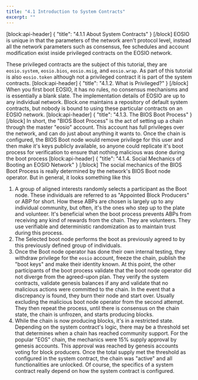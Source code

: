 ```yaml
---
title: "4.1 Introduction to System Contracts"
excerpt: ""
---
```

[block:api-header]
{
  "title": "4.1.1 About System Contracts"
}
[/block]
EOSIO is unique in that the parameters of the network aren't protocol level, instead all the network parameters such as consensus, fee schedules and account modification exist inside privileged contracts on the EOSIO network. 

These privileged contracts are the subject of this tutorial, they are `eosio.system`, `eosio.bios`, `eosio.msig`, and `eosio.wrap`. As part of this tutorial is also `eosio.token` although not a privileged contract it is part of the system contracts.
[block:api-header]
{
  "title": "4.1.2. What is Privileged?"
}
[/block]
When you first boot EOSIO, it has no rules, no consensus mechanisms and is essentially a blank slate. The implementation details of EOSIO are up to any individual network. Block.one maintains a repository of default system contracts, but nobody is bound to using these particular contracts on an EOSIO network. 
[block:api-header]
{
  "title": "4.1.3. The BIOS Boot Process"
}
[/block]
In short, the "BIOS Boot Process" is the act of setting up a chain through the master "eosio" account. This account has full privileges over the network, and can do just about anything it wants to. Once the chain is configured, the BIOS Boot node would remove privilege for this user and then make it's keys publicly available, so anyone could replicate it's boot process for verification to ensure that nothing malicious was done during the boot process
[block:api-header]
{
  "title": "4.1.4. Social Mechanics of Booting an EOSIO Network"
}
[/block]
The social mechanics of the BIOS Boot Process is really determined by the network's BIOS Boot node operator. But in general, it looks something like this

1. A group of aligned interests randomly selects a participant as the Boot node. These individuals are referred to as "Appointed Block Producers" or ABP for short. How these ABPs are chosen is largely up to any individual community, but often, it's the ones who step up to the plate and volunteer. It's beneficial when the boot process prevents ABPs from receiving any kind of rewards from the chain.  They are volunteers. They use verifiable and deterministic randomization as to maintain trust during this process.
2. The Selected boot node performs the boot as previously agreed to by this previously defined group of individuals. 
3. Once the Boot node operator has done their own internal testing, they withdraw privilege for the `eosio` account, freeze the chain, publish the "boot keys" and make their identity known. At this point, the other participants of the boot process validate that the boot node operator did not diverge from the agreed-upon plan. They verify the system contracts, validate genesis balances if any and validate that no malicious actions were committed to the chain. In the event that a discrepancy is found, they burn their node and start over. Usually excluding the malicious boot node operator from the second attempt. They then repeat the process, until there is consensus on the chain state, the chain is unfrozen, and starts producing blocks. 
4. While the chain is now producing blocks, it's in a restricted state. Depending on the system contract's logic, there may be a threshold set that determines when a chain has reached community support. For the popular "EOS" chain, the mechanics were 15% supply approval by genesis accounts. This approval was reached by genesis accounts voting for block producers. Once the total supply met the threshold as configured in the system contract, the chain was "active" and all functionalities are unlocked. Of course, the specifics of a system contract really depend on how the system contract is configured.